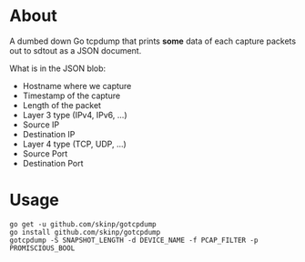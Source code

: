 # About

A dumbed down Go tcpdump that prints **some** data of each capture packets out to sdtout as a JSON document.

What is in the JSON blob:
* Hostname where we capture
* Timestamp of the capture
* Length of the packet
* Layer 3 type (IPv4, IPv6, ...)
* Source IP
* Destination IP
* Layer 4 type (TCP, UDP, ...)
* Source Port
* Destination Port

# Usage

    go get -u github.com/skinp/gotcpdump
    go install github.com/skinp/gotcpdump
    gotcpdump -S SNAPSHOT_LENGTH -d DEVICE_NAME -f PCAP_FILTER -p PROMISCIOUS_BOOL
